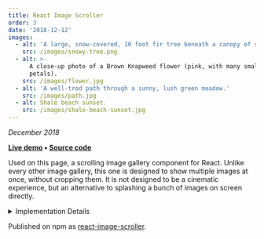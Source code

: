 ```yaml
---
title: React Image Scroller
order: 3
date: '2018-12-12'
images:
  - alt: 'A large, snow-covered, 10 foot fir tree beneath a canopy of spruce trees.'
    src: /images/snowy-tree.png
  - alt: >-
      A close-up photo of a Brown Knapweed flower (pink, with many small
      petals).
    src: /images/flower.jpg
  - alt: 'A well-trod path through a sunny, lush green meadow.'
    src: /images/path.jpg
  - alt: Shale beach sunset.
    src: /images/shale-beach-sunset.jpg
---
```


_December 2018_

**[Live demo](https://cmmartti.github.io/react-image-scroller/) • [Source code](https://github.com/cmartti/react-image-scroller)**

Used on this page, a scrolling image gallery component for React. Unlike every other image gallery, this one is designed to show multiple images at once, without cropping them. It is not designed to be a cinematic experience, but an alternative to splashing a bunch of images on screen directly.

<details><summary>Implementation Details</summary>

 - <a href="https://reactjs.org/">React</a>
 - CSS-in-JS styles with <a href="https://emotion.sh/">Emotion</a>
 - Uses <a href="https://developer.mozilla.org/en-US/docs/Web/API/IntersectionObserver">IntersectionObserver</a> for scrolling interactions
 - Custom Webpack setup
 - Each sub-component is independently replaceable and styleable

</details>

Published on npm as [react-image-scroller](https://www.npmjs.com/package/react-image-scroller).
